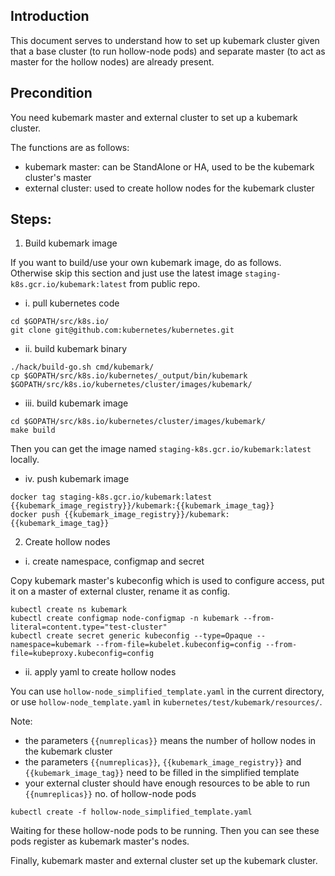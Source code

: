 ## Introduction
This document serves to understand how to set up kubemark cluster given that a base cluster (to run hollow-node pods) and separate master (to act as master for the hollow nodes) are already present.

## Precondition
You need kubemark master and external cluster to set up a kubemark cluster.

The functions are as follows:

- kubemark master: can be StandAlone or HA, used to be the kubemark cluster's master
- external cluster: used to create hollow nodes for the kubemark cluster

## Steps:
1. Build kubemark image

If you want to build/use your own kubemark image, do as follows. Otherwise skip this section and just use the latest image `staging-k8s.gcr.io/kubemark:latest` from public repo.

- i. pull kubernetes code

```
cd $GOPATH/src/k8s.io/
git clone git@github.com:kubernetes/kubernetes.git
```

- ii. build kubemark binary 

```
./hack/build-go.sh cmd/kubemark/
cp $GOPATH/src/k8s.io/kubernetes/_output/bin/kubemark $GOPATH/src/k8s.io/kubernetes/cluster/images/kubemark/
```

- iii. build kubemark image

```
cd $GOPATH/src/k8s.io/kubernetes/cluster/images/kubemark/
make build
```

Then you can get the image named `staging-k8s.gcr.io/kubemark:latest` locally.

- iv. push kubemark image

```
docker tag staging-k8s.gcr.io/kubemark:latest {{kubemark_image_registry}}/kubemark:{{kubemark_image_tag}}
docker push {{kubemark_image_registry}}/kubemark:{{kubemark_image_tag}}
```

2. Create hollow nodes

- i. create namespace, configmap and secret

Copy kubemark master's kubeconfig which is used to configure access, put it on a master of external cluster, rename it as config.

```
kubectl create ns kubemark
kubectl create configmap node-configmap -n kubemark --from-literal=content.type="test-cluster"
kubectl create secret generic kubeconfig --type=Opaque --namespace=kubemark --from-file=kubelet.kubeconfig=config --from-file=kubeproxy.kubeconfig=config
```

- ii. apply yaml to create hollow nodes

You can use `hollow-node_simplified_template.yaml` in the current directory, or use `hollow-node_template.yaml` in `kubernetes/test/kubemark/resources/`.

Note: 

- the parameters `{{numreplicas}}` means the number of hollow nodes in the kubemark cluster
- the parameters `{{numreplicas}}`, `{{kubemark_image_registry}}` and `{{kubemark_image_tag}}` need to be filled in the simplified template
- your external cluster should have enough resources to be able to run `{{numreplicas}}` no. of hollow-node pods

```
kubectl create -f hollow-node_simplified_template.yaml
```

Waiting for these hollow-node pods to be running. Then you can see these pods register as kubemark master's nodes.

Finally, kubemark master and external cluster set up the kubemark cluster.

